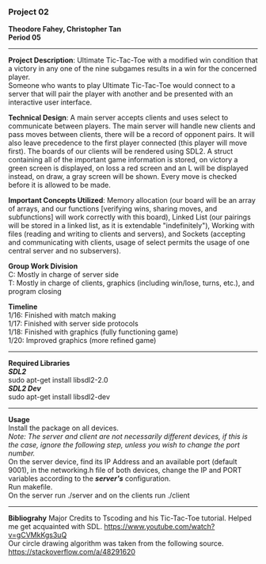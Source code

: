 ### Project 02
**Theodore Fahey, Christopher Tan**  
**Period 05**

---

**Project Description**: Ultimate Tic-Tac-Toe with a modified win condition that a victory in any one of the nine subgames results in a win for the concerned player.  
Someone who wants to play Ultimate Tic-Tac-Toe would connect to a server that will pair the player with another and be presented with an interactive user interface.  

**Technical Design**: A main server accepts clients and uses select to communicate between players. The main server will handle new clients and pass moves between clients, there will be a record of opponent pairs. It will also leave precedence to the first player connected (this player will move first). The boards of our clients will be rendered using SDL2. A struct containing all of the important game information is stored, on victory a green screen is displayed, on loss a red screen and an L will be displayed instead, on draw, a gray screen will be shown. Every move is checked before it is allowed to be made.

**Important Concepts Utilized**: Memory allocation (our board will be an array of arrays, and our functions [verifying wins, sharing moves, and subfunctions]  will work correctly with this board), Linked List (our pairings will be stored in a linked list, as it is extendable "indefinitely"), Working with files (reading and writing to clients and servers), and Sockets (accepting and communicating with clients, usage of select permits the usage of one central server and no subservers).

**Group Work Division**  
C: Mostly in charge of server side  
T: Mostly in charge of clients, graphics (including win/lose, turns, etc.), and program closing

**Timeline**  
1/16: Finished with match making  
1/17: Finished with server side protocols  
1/18: Finished with graphics (fully functioning game)  
1/20: Improved graphics (more refined game)

---

**Required Libraries**  
***SDL2***  
sudo apt-get install libsdl2-2.0  
***SDL2 Dev***  
sudo apt-get install libsdl2-dev  

---

**Usage**  
Install the package on all devices.  
_Note: The server and client are not necessarily different devices, if this is the case, ignore the following step, unless you wish to change the port number._  
On the server device, find its IP Address and an available port (default 9001), in the networking.h file of both devices, change the IP and PORT variables according to the ___server's___ configuration.  
Run makefile.  
On the server run ./server and on the clients run ./client

---

**Bibliograhy** 
Major Credits to Tscoding and his Tic-Tac-Toe tutorial. Helped me get acquainted with SDL.
https://www.youtube.com/watch?v=gCVMkKgs3uQ  
Our circle drawing algorithm was taken from the following source.  
https://stackoverflow.com/a/48291620  
